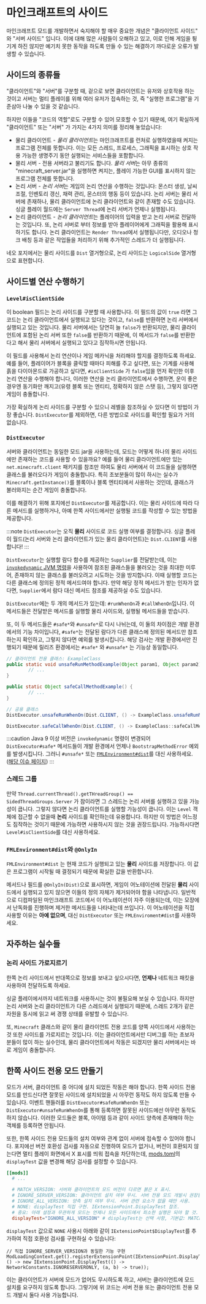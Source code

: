 마인크래프트의 사이드
===================

마인크래프트 모드를 개발하면서 숙지해야 할 매우 중요한 개념은 "클라이언트 사이드" 와 "서버 사이드" 입니다. 이에 대해 많은 사람들이 오해하고 있고, 이로 인해 게임을 튕기게 하진 않지만 예기치 못한 동작을 하도록 만들 수 있는 해결하기 까다로운 오류가 발생할 수 있습니다.

사이드의 종류들
------------------------

"클라이언트"와 "서버"를 구분할 때, 겉으로 보면 클라이언트는 유저와 상호작용 하는 것이고 서버는 멀티 플레이를 위해 여러 유저가 접속하는 것, 즉 "실행한 프로그램"을 기준삼아 나눌 수 있을 것 같습니다.

하지만 이들을 "코드의 역할"로도 구분할 수 있어 모호할 수 있기 때문에, 여기 확실하게 "클라이언트" 또는 "서버" 가 가지는 4가지 의미를 정리해 놓았습니다:

* 물리 클라이언트 - *물리 클라이언트*는 마인크래프트를 런처로 실행하였을때 켜지는 프로그램 전체를 뜻합니다. 이는 모든 스레드, 프로세스, 그래픽을 표시하는 상호 작용 가능한 생명주기 동안 실행되는 서비스들을 포함합니다.
* 물리 서버 - 전용 서버라고 불리기도 합니다. *물리 서버*는 아무 종류의 "minecraft_server.jar"을 실행하면 켜지는, 플레이 가능한 GUI를 표시하지 않는 프로그램 전체를 뜻합니다.
* 논리 서버 - *논리 서버*는 게임의 논리 연산을 수행하는 것입니다: 몬스터 생성, 날씨 조절, 인벤토리 갱신, 채력 관리, 몬스터의 행동 등이 있습니다. 논리 서버는 물리 서버에 존재하나, 물리 클라이언트에 논리 클라이언트와 같이 존재할 수도 있습니다. 싱글 플레이 월드에는 `Server Thread`에 논리 서버가 언제나 실행됩니다.
* 논리 클라이언트 - *논리 클라이언트*는 플레이어의 입력을 받고 논리 서버로 전달하는 것입니다. 또, 논리 서버로 부터 정보를 받아 플레이어에게 그래픽을 활용해 표시하기도 합니다. 논리 클라이언트는 `Render Thread`에서 실행됩니다만, 오디오나 청크 배칭 등과 같은 작업들을 처리하기 위해 추가적인 스레드가 더 실행됩니다.

네오 포지에서는 물리 사이드를 `Dist` 열거형으로, 논리 사이드는 `LogicalSide` 열거형으로 표현합니다.

사이드별 연산 수행하기
-----------------------------------

### `Level#isClientSide`

이 boolean 필드는 논리 사이드를 구분할 때 사용합니다. 이 필드의 값이 `true` 라면 그 코드는 논리 클라이언트에서 실행되고 있다는 것이고, `false`를 반환하면 논리 서버에서 실행되고 있는 것입니다. 물리 서버에서는 당연히 늘 `false`가 반환되지만, 물리 클라이언트에 포함된 논리 서버 또한 `false`를 반환하기 때문에, 이 메서드가 `false`를 반환한다고 해서 물리 서버에서 실행되고 있다고 짐작하시면 안됩니다.

이 필드를 사용해서 논리 연산이나 게임 메카닉을 처리해야 할지를 결정하도록 하세요. 예를 들어, 플레이어가 블록을 클릭할 때마다 피해를 주고 싶다면, 또는 기계를 사용해 흙을 다이아몬드로 가공하고 싶다면, `#isClientSide` 가 `false`임을 먼저 확인한 이후 논리 연산을 수행해야 합니다, 이러한 연산을 논리 클라이언트에서 수행하면, 운이 좋은 경우엔 동기화만 깨지고(유령 블록 또는 엔티티, 정확하지 않은 스탯 등), 그렇지 않다면 게임이 충돌합니다.

가장 확실하게 논리 사이드를 구분할 수 있으니 레벨을 참조하실 수 있다면 이 방법이 가장 좋습니다. `DistExecutor`를 제외하면, 다른 방법으로 사이드를 확인할 필요가 거의 없습니다.

### `DistExecutor`

서버와 클라이언트는 동일한 모드 jar을 사용하는데, 모드는 어떻게 하나의 물리 사이드에만 존재하는 코드를 사용할 수 있을까요? 예를 들어 물리 클라이언트에만 있는 `net.minecraft.client` 패키지를 참조만 하여도 물리 서버에서 이 코드들을 실행하면 클래스를 불러오다가 게임이 충돌합니다. 특히 초보분들이 많이 하시는 실수가 `Minecraft.getInstance()`를 블록이나 블록 엔티티에서 사용하는 것인데, 클래스가 불러와지는 순간 게임이 충돌합니다.

이를 해결하기 위해 포지에선 `DistExecutor`를 제공합니다. 이는 물리 사이드에 따라 다른 메서드를 실행하거나, 아예 한쪽 사이드에서만 실행될 코드를 작성할 수 있는 방법을 제공합니다.

:::note
`DistExecutor`는 오직 **물리** 사이드로 코드 실행 여부를 결정합니다. 싱글 플레이 월드(논리 서버와 논리 클라이언트가 있는 물리 클라이언트)는 `Dist.CLIENT`를 사용합니다!
:::

`DistExecutor`는 실행할 람다 함수를 제공하는 `Supplier`를 전달받는데, 이는 [`invokedynamic` JVM 명령][invokedynamic]을 사용하여 참조된 클래스들을 불러오는 것을 최대한 미루어, 존재하지 않는 클래스를 불러오려고 시도하는 것을 방지합니다. 이때 실행할 코드는 다른 클래스에 정의된 정적 메서드여야 합니다. 만약 해당 정적 메서드가 받는 인자가 없다면, `Supplier`에서 람다 대신 메서드 참조를 제공하실 수도 있습니다.

`DistExecutor`에는 두 개의 메서드가 있는데: `#runWhenOn`과 `#callWhenOn`입니다. 이 메서드들은 전달받은 메서드를 실행할 물리 사이드와, 실행될 메서드들을 받습니다.

또, 이 두 메서드들은 `#safe*`와 `#unsafe*`로 다시 나뉘는데, 이 둘의 차이점은 개발 환경에서의 기능 차이입니다, `#safe*`는 전달된 람다가 다른 클래스에 정의된 메서드만 참조하는지 확인하고, 그렇지 않다면 예외를 발생시킵니다. 해당 검사는 개발 환경에서만 진행되기 때문에 릴리즈 환경에서는 `#safe*` 와 `#unsafe*` 는 기능상 동일합니다.

```java
// 클라이언트 전용 클래스: ExampleClass
public static void unsafeRunMethodExample(Object param1, Object param2) {
        // ...
}

public static Object safeCallMethodExample() {
        // ...
}

// 공용 클래스
DistExecutor.unsafeRunWhenOn(Dist.CLIENT, () -> ExampleClass.unsafeRunMethodExample(var1, var2));

DistExecutor.safeCallWhenOn(Dist.CLIENT, () -> ExampleClass::safeCallMethodExample);
```

:::caution
Java 9 이상 버전은 `invokedynamic` 명령이 변경되어 `DistExecutor#safe*` 메서드들이 개발 환경에서 언제나 `BootstrapMethodError` 예외를 발생시킵니다. 그러니 `#unsafe*` 또는 [`FMLEnvironment#dist`][dist]를 대신 사용하세요. ([해당 이슈 페이지][DistExecutorIssue])
:::

### 스레드 그룹

만약 `Thread.currentThread().getTHreadGroup() == SidedThreadGroups.Server` 가 참이라면 그 스레드는 논리 서버를 실행하고 있을 가능성이 큽니다. 그렇지 않다면 논리 클라이언트를 실행할 가능성이 큽니다. 이는 `Level` 객체에 접근할 수 없을때 **논리** 사이드를 확인하는데 유용합니다. 하지만 이 방법은 어느정도 짐작하는 것이기 때문에 가능하면 사용하시지 않는 것을 권장드립니다. 가능하시다면 `Level#isClientSide`를 대신 사용하세요.

### `FMLEnvironment#dist`와 `@OnlyIn`

`FMLEnvironment#dist` 는 현재 코드가 실행되고 있는 **물리** 사이드를 저장합니다. 이 값은 프로그램이 시작될 때 결정되기 때문에 확실한 값을 반환합니다.

메서드나 필드를 `@OnlyIn(Dist)`으로 표시하면, 게임이 어노테이션에 전달된 **물리** 사이드에서 실행되고 있지 않으면 이들의 정의 자체가 제거되어야 함을 나타냅니다. 일반적으로 디컴파일된 마인크래프트 코드에서 이 어노테이션이 자주 이용되는데, 이는 모장에서 난독화를 진행하며 제거한 메서드들을 나타내는데 쓰입니다. 이 어노테이션을 직접 사용할 이유는 **아예 없으며**, 대신 `DistExecutor` 또는 `FMLEnviroment#dist`를 사용하세요.

자주하는 실수들
---------------

### 논리 사이드 가로지르기

한쪽 논리 사이드에서 반대쪽으로 정보를 보내고 싶으시다면, **언제나** 네트워크 패킷을 사용하여 전달하도록 하세요.

싱글 플레이에서까지 네트워크를 사용하시는 것이 불필요해 보실 수 있습니다. 하지만 논리 서버와 논리 클라이언트가 다른 스레드에서 실행되기 때문에, 스레드 2개가 같은 자원을 동시에 읽고 써 경쟁 상태를 유발할 수 있습니다.

또, `Minecraft` 클래스와 같이 물리 클라이언트 전용 코드를 양쪽 사이드에서 사용하는 것 또한 사이드를 가로지르는 것입니다. 이는 클라이언트에서만 디버그를 하는 초보자 분들이 많이 하는 실수인데, 물리 클라이언트에서 작동은 되겠지만 물리 서버에서는 바로 게임이 충돌합니다.

한쪽 사이드 전용 모드 만들기
----------------------

모드가 서버, 클라이언트 중 어디에 설치 되었든 작동은 해야 합니다. 한쪽 사이드 전용 모드를 만드신다면 잘못된 사이드에 설치되었을 시 아무런 동작도 하지 않도록 만들 수 있습니다. 이벤트 핸들러를 `DistExecutor#safeRunWhenOn` 또는 `DistExecutor#unsafeRunWhenOn`를 통해 등록하면 잘못된 사이드에선 아무런 동작도 하지 않습니다. 이러한 모드들은 블록, 아이템 등과 같이 사이드 양측에 존재해야 하는 객체를 등록하면 안됩니다.

또한, 한쪽 사이드 전용 모드들의 설치 여부와 관계 없이 서버에 접속할 수 있어야 합니다. 포지에선 버전 호환성 검사를 자동으로 진행하여 모드가 없거나, 버전이 호환되지 않는다면 멀티 플레이 화면에서 X 표시를 띄워 접속을 차단하는데, [mods.toml][structuring]의 `displayTest` 값을 변경해 해당 검사를 설정할 수 있습니다.

```toml
[[mods]]
  # ...

  # MATCH_VERSION: 서버와 클라이언트의 모드 버전이 다르면 붉은 X 표시.
  # IGNORE_SERVER_VERSION: 클라이언트 설치 여부 무시. 서버 전용 모드 개발시 권장됨.
  # IGNORE_ALL_VERSION: 양측 설치 여부 무시. 서버 관련 요소가 없을 때만 사용.
  # NONE: displayTest 직접 구현. IExtensionPoint.DisplayTest 참조.
  # 중요: 아래 설정과 무관하게 모드는 언제나 모든 사이드에서 최소한 실행은 되야 할 것.
  displayTest="IGNORE_ALL_VERSION" # displayTest는 선택 사항, 기본값: MATCH_VERSION
```

`displayTest` 값으로 `NONE` 사용시 아래와 같이 `IExtensionPoint$DisplayTest`를 추가하여 직접 호환성 검사를 구현하실 수 있습니다:
```
// 직접 IGNORE_SERVER_VERSION과 동일한 기능 구현
ModLoadingContext.get().registerExtensionPoint(IExtensionPoint.DisplayTest.class, () -> new IExtensionPoint.DisplayTest(() -> NetworkConstants.IGNORESERVERONLY, (a, b) -> true));
```

이는 클라이언트가 서버에 모드가 없어도 무시하도록 하고, 서버는 클라이언트에 모드 설치를 요구하지 않도록 합니다. 그렇기에 위 코드는 서버 전용 또는 클라이언트 전용 모드 개발시 둘다 사용 가능합니다.

[invokedynamic]: https://docs.oracle.com/javase/specs/jvms/se17/html/jvms-6.html#jvms-6.5.invokedynamic
[dist]: #fmlenvironmentdist와-onlyin
[DistExecutorIssue]: https://github.com/MinecraftForge/MinecraftForge/issues/8008
[structuring]: ../gettingstarted/modfiles.md#modstoml